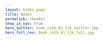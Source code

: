 ```yaml
---
layout: books_page
title: Books
permalink: /books/
show_in_nav: true
hero_twitter: book_cotb_01_tjk_twitter.jpg
hero_full_res: book_cotb_01_tjk_full.jpg
---
```


